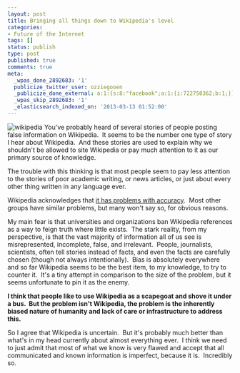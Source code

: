 ```yaml
---
layout: post
title: Bringing all things down to Wikipedia's level
categories:
- Future of the Internet
tags: []
status: publish
type: post
published: true
comments: true
meta:
  _wpas_done_2892683: '1'
  publicize_twitter_user: ozziegooen
  _publicize_done_external: a:1:{s:8:"facebook";a:1:{i:722750362;b:1;}}
  _wpas_skip_2892683: '1'
  _elasticsearch_indexed_on: '2013-03-13 01:52:00'
---
```

![wikipedia](/assets/posts/wikipedia.png)
You've probably heard of several stories of people posting false information on Wikipedia.  It seems to be the number one type of story I hear about Wikipedia.  And these stories are used to explain why we shouldn't be allowed to site Wikipedia or pay much attention to it as our primary source of knowledge.  

The trouble with this thinking is that most people seem to pay less attention to the stories of poor academic writing, or news articles, or just about every other thing written in any language ever.  

Wikipedia acknowledges that [ it has problems with accuracy](http://en.wikipedia.org/wiki/Wikipedia:General_disclaimer).  Most other groups have similar problems, but many won't say so, for obvious reasons. 

My main fear is that universities and organizations ban Wikipedia references as a way to feign truth where little exists.  The stark reality, from my perspective, is that the vast majority of information all of us see is misrepresented, incomplete, false, and irrelevant.  People, journalists, scientists, often tell stories instead of facts, and even the facts are carefully chosen (though not always intentionally).  Bias is absolutely everywhere and so far Wikipedia seems to be the best item, to my knowledge, to try to counter it.  It's a tiny attempt in comparison to the size of the problem, but it seems unfortunate to pin it as the enemy. 

**I think that people like to use Wikipedia as a scapegoat and shove it under a bus.  But the problem isn't Wikipedia, the problem is the inherently biased nature of humanity and lack of care or infrastructure to address this.** 

So I agree that Wikipedia is uncertain.  But it's probably much better than what's in my head currently about almost everything ever.  I think we need to just admit that most of what we know is very flawed and accept that all communicated and known information is imperfect, because it is.  Incredibly so.
